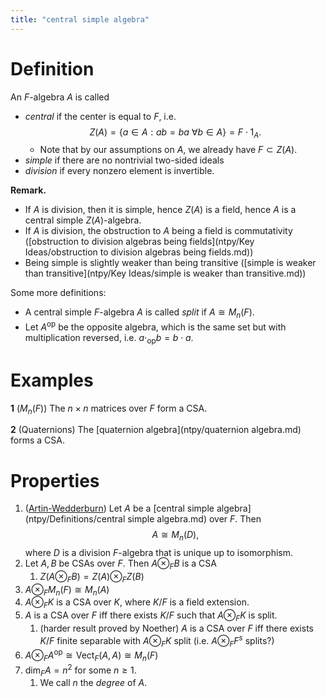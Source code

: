 ```yaml
---
title: "central simple algebra"
---
```


# Definition
An $F$-algebra $A$ is called
- *central* if the center is equal to $F$, i.e. $$Z(A)=\{a\in A:ab=ba\ \forall b\in A\} = F\cdot 1_A.$$
	- Note that by our assumptions on $A$, we already have $F\subset Z(A)$.
- *simple* if there are no nontrivial two-sided ideals
- *division* if every nonzero element is invertible.

**Remark.** 
- If $A$ is division, then it is simple, hence $Z(A)$ is a field, hence $A$ is a central simple $Z(A)$-algebra.
- If $A$ is division, the obstruction to $A$ being a field is commutativity ([obstruction to division algebras being fields](ntpy/Key Ideas/obstruction to division algebras being fields.md))
- Being simple is slightly weaker than being transitive ([simple is weaker than transitive](ntpy/Key Ideas/simple is weaker than transitive.md))

Some more definitions:
- A central simple $F$-algebra $A$ is called *split* if $A\cong M_n(F)$.
- Let $A^{\text{op}}$ be the opposite algebra, which is the same set but with multiplication reversed, i.e. $a\cdot_{\text{op}}b=b\cdot a$.

# Examples
**1** ($M_n(F)$)
The $n\times n$ matrices over $F$ form a CSA.

**2** (Quaternions)
The [quaternion algebra](ntpy/quaternion algebra.md) forms a CSA.

# Properties
1. ([Artin-Wedderburn](ntpy/Artin-Wedderburn.md)) Let $A$ be a [central simple algebra](ntpy/Definitions/central simple algebra.md) over $F$. Then
$$A\cong M_n(D),$$ where $D$ is a division $F$-algebra that is unique up to isomorphism.
2. Let $A,B$ be CSAs over $F$. Then $A\otimes_F B$ is a CSA
	1. $Z(A\otimes_F B)=Z(A)\otimes_F Z(B)$
3. $A\otimes_F M_n(F)\cong M_n(A)$
4. $A\otimes_F K$ is a CSA over $K$, where $K/F$ is a field extension.
5. $A$ is a CSA over $F$ iff there exists $K/F$ such that $A\otimes_F K$ is split.
	1. (harder result proved by Noether) $A$ is a CSA over $F$ iff there exists $K/F$ finite separable with $A\otimes_F K$ split (i.e. $A\otimes_F F^s$ splits?)
6. $A\otimes_F A^{\text{op}}\cong \text{Vect}_F(A,A)\cong M_n(F)$ 
7. $\text{dim}_FA=n^2$ for some $n\geq 1$.
	1. We call $n$ the *degree* of $A$.



